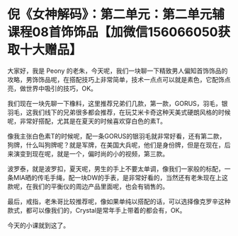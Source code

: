 # 倪《女神解码》：第二单元：第二单元辅课程08首饰饰品【加微信156066050获取十大赠品】

大家好，我是 Peony 的老朱，今天呢，我们一块聊一下精致男人偏知首饰饰品的攻略，男饰饰品呢，在搭配技巧上非常简单，技术一点点可以就是素色，它配饰点亮，做世界中吸引的技巧，OK。

我们现在一块先聊一下橡料，这里推荐兄弟们几款，第一款，GORUS，羽毛，银羽毛，这我们线下的兄弟很多都会推荐，在玩艾米卡奇这种天美式硬朗风格的时候呢，非常好搭配，尤其是在夏天的时候喜欢穿白色的素T。

像我主张白色素T的时候呢，配一条GORUS的银羽毛就非常好看，还有第二款，狗牌，什么叫狗牌呢？就是军牌，在美国大兵呢，他们是身份牌，但是在现在，后来演变到现在呢，就是一个，偏时尚的小的视频，第三款。

波罗泰，就是波罗扣，夏天呢，男生的手上不要太单调，像我们一家般的标配，一条MIA晒的传毛手绳，配一块DW的手表，是非常好看的，当然还有老朱现在上这款呢，在我们的平衡仪的周边产品里面呢，也会有销售的。

最后，戒指，老朱哥比较推荐呢，像如果单纯以搭配的话，可以选择像克罗辛这种款式，都可以像我们的，Crystal是常年手上带着的都会有，OK。

今天的小课就到这了。